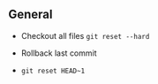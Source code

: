## General

  - Checkout all files
   `git reset --hard`

  - Rollback last commit
  - `git reset HEAD~1`
